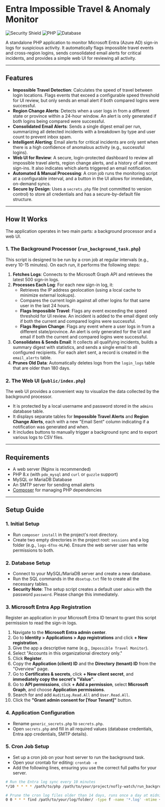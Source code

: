 # Entra Impossible Travel & Anomaly Monitor

![Security Shield](https://img.shields.io/badge/Security-Monitoring-blue)
![PHP](https://img.shields.io/badge/PHP-8.x-purple)
![Database](https://img.shields.io/badge/Database-MySQL%2FMariaDB-orange)

A standalone PHP application to monitor Microsoft Entra (Azure AD) sign-in logs for suspicious activity. It automatically flags impossible travel events and cross-region logins, sends consolidated email alerts for critical incidents, and provides a simple web UI for reviewing all activity.

---

## Features

-   **Impossible Travel Detection**: Calculates the speed of travel between login locations. Flags events that exceed a configurable speed threshold for UI review, but only sends an email alert if both compared logins were successful.
-   **Region Change Alerts**: Detects when a user logs in from a different state or province within a 24-hour window. An alert is only generated if both logins being compared were successful.
-   **Consolidated Email Alerts**: Sends a single digest email per run, summarizing all detected incidents with a breakdown by type and user count to prevent inbox spam.
-   **Intelligent Alerting**: Email alerts for critical incidents are only sent when there is a high confidence of anomalous activity (e.g., successful logins).
-   **Web UI for Review**: A secure, login-protected dashboard to review all impossible travel alerts, region change alerts, and a history of all recent sign-ins. It also indicates which alerts triggered an email notification.
-   **Automated & Manual Processing**: A cron job runs the monitoring script at a configurable interval, and a button in the UI allows for immediate, on-demand syncs.
-   **Secure by Design**: Uses a `secrets.php` file (not committed to version control) to store all credentials and has a secure-by-default file structure.

---

## How It Works

The application operates in two main parts: a background processor and a web UI.

### 1. The Background Processor (`run_background_task.php`)

This script is designed to be run by a cron job at regular intervals (e.g., every 10-15 minutes). On each run, it performs the following steps:
1.  **Fetches Logs**: Connects to the Microsoft Graph API and retrieves the latest 500 sign-in logs.
2.  **Processes Each Log**: For each new sign-in log, it:
    * Retrieves the IP address geolocation (using a local cache to minimize external lookups).
    * Compares the current login against all other logins for that same user in the last 24 hours.
    * **Flags Impossible Travel**: Flags any event exceeding the speed threshold for UI review. An incident is added to the email digest only if both the current and compared logins were successful.
    * **Flags Region Change**: Flags any event where a user logs in from a different state/province. An alert is only generated for the UI and email if both the current and compared logins were successful.
3.  **Consolidates & Sends Email**: It collects all qualifying incidents, builds a summary digest with statistics, and sends a single email to all configured recipients. For each alert sent, a record is created in the `email_alerts` table.
4.  **Prunes Old Data**: Automatically deletes logs from the `login_logs` table that are older than 180 days.

### 2. The Web UI (`public/index.php`)

The web UI provides a convenient way to visualize the data collected by the background processor.
-   It is protected by a local username and password stored in the `admins` database table.
-   It displays separate tables for **Impossible Travel Alerts** and **Region Change Alerts**, each with a new "Email Sent" column indicating if a notification was generated and when.
-   It includes buttons to manually trigger a background sync and to export various logs to CSV files.

---

## Requirements

-   A web server (Nginx is recommended)
-   PHP 8.x (with `pdo_mysql` and `curl` or `guzzle` support)
-   MySQL or MariaDB Database
-   An SMTP server for sending email alerts
-   [Composer](https://getcomposer.org/) for managing PHP dependencies

---

## Setup Guide

### 1. Initial Setup
- Run `composer install` in the project's root directory.
- Create two empty directories in the project root: `sessions` and a log folder (e.g., `logs-6Tnx-HLFW`). Ensure the web server user has write permissions to both.

### 2. Database Setup
- Connect to your MySQL/MariaDB server and create a new database.
- Run the SQL commands in the `dbsetup.txt` file to create all the necessary tables.
- **Security Note**: The setup script creates a default user `admin` with the password `password`. Please change this immediately.

### 3. Microsoft Entra App Registration
Register an application in your Microsoft Entra ID tenant to grant this script permission to read the sign-in logs.

1.  Navigate to the **Microsoft Entra admin center**.
2.  Go to **Identity > Applications > App registrations** and click **+ New registration**.
3.  Give the app a descriptive name (e.g., `Impossible Travel Monitor`).
4.  Select "Accounts in this organizational directory only."
5.  Click **Register**.
6.  Copy the **Application (client) ID** and the **Directory (tenant) ID** from the "Overview" page.
7.  Go to **Certificates & secrets**, click **+ New client secret**, and **immediately copy the secret's "Value"**.
8.  Go to **API permissions**, click **+ Add a permission**, select **Microsoft Graph**, and choose **Application permissions**.
9.  Search for and add `AuditLog.Read.All` and `User.Read.All`.
10. Click the **"Grant admin consent for [Your Tenant]"** button.

### 4. Application Configuration
- Rename `generic_secrets.php` to `secrets.php`.
- Open `secrets.php` and fill in all required values (database credentials, Entra app credentials, SMTP details).

### 5. Cron Job Setup
- Set up a cron job on your host server to run the background task.
- Open your crontab for editing: `crontab -e`
- Add the following lines, ensuring you use the correct full paths for your server.

```bash
# Run the Entra log sync every 10 minutes
*/10 * * * * /path/to/php /path/to/your/project/nofly-watch/run_background_task.php >> /path/to/your/log/folder/cron_$(date +\%Y\%m\%d-\%H\%M\%S).log 2>&1

# Prune the cron log files older than 14 days, runs once a day at midnight
0 0 * * * find /path/to/your/log/folder/ -type f -name '*.log' -mtime +14 -delete
